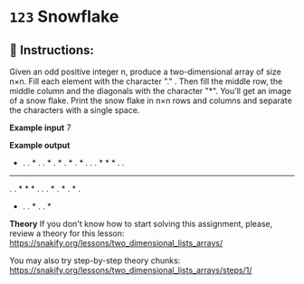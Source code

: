 # `123` Snowflake

## 📝 Instructions:

Given an odd positive integer n, produce a two-dimensional array of size n×n. Fill each element with the character "." . Then fill the middle row, the middle column and the diagonals with the character "*".  You'll get an image of a snow flake. Print the snow flake in n×n rows and columns and separate the characters with a single space.

**Example input**
7

**Example output**
* . . * . . *
. * . * . * .
. . * * * . .
* * * * * * *
. . * * * . .
. * . * . * .
* . . * . . *

**Theory**
If you don't know how to start solving this assignment, please, review a theory for this lesson:
https://snakify.org/lessons/two_dimensional_lists_arrays/    

You may also try step-by-step theory chunks:
https://snakify.org/lessons/two_dimensional_lists_arrays/steps/1/